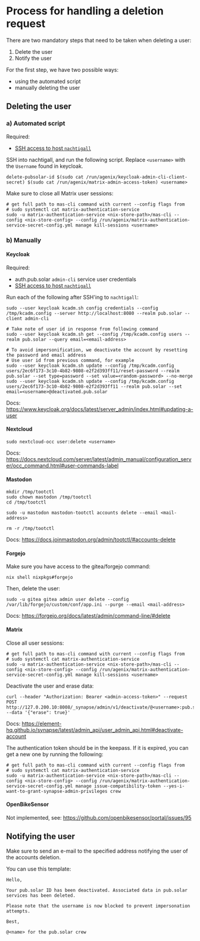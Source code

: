 # Process for handling a deletion request

There are two mandatory steps that need to be taken when deleting a user:

1. Delete the user
2. Notify the user

For the first step, we have two possible ways:

* using the automated script
* manually deleting the user

## Deleting the user
### a) Automated script

Required:

- [SSH access to host `nachtigall`](./administrative-access.md#ssh-access)

SSH into nachtigall, and run the following script. Replace `<username>` with the `Username` found in keycloak.

```
delete-pubsolar-id $(sudo cat /run/agenix/keycloak-admin-cli-client-secret) $(sudo cat /run/agenix/matrix-admin-access-token) <username>
```

Make sure to close all Matrix user sessions:

```
# get full path to mas-cli command with current --config flags from
# sudo systemctl cat matrix-authentication-service
sudo -u matrix-authentication-service <nix-store-path>/mas-cli --config <nix-store-config> --config /run/agenix/matrix-authentication-service-secret-config.yml manage kill-sessions <username>
```

### b) Manually

#### Keycloak

Required:

- auth.pub.solar `admin-cli` service user credentials
- [SSH access to host `nachtigall`](./administrative-access.md#ssh-access)

Run each of the following after SSH'ing to `nachtigall`:

```
sudo --user keycloak kcadm.sh config credentials --config /tmp/kcadm.config --server http://localhost:8080 --realm pub.solar --client admin-cli

# Take note of user id in response from following command
sudo --user keycloak kcadm.sh get --config /tmp/kcadm.config users --realm pub.solar --query email=<email-address>

# To avoid impersonification, we deactivate the account by resetting the password and email address
# Use user id from previous command, for example
sudo --user keycloak kcadm.sh update --config /tmp/kcadm.config users/2ec6f173-3c10-4b82-9808-e2f2d393ff11/reset-password --realm pub.solar --set type=password --set value=<random-password> --no-merge
sudo --user keycloak kcadm.sh update --config /tmp/kcadm.config users/2ec6f173-3c10-4b82-9808-e2f2d393ff11 --realm pub.solar --set email=<username>@deactivated.pub.solar
```

Docs: https://www.keycloak.org/docs/latest/server_admin/index.html#updating-a-user

#### Nextcloud

```
sudo nextcloud-occ user:delete <username>
```

Docs: https://docs.nextcloud.com/server/latest/admin_manual/configuration_server/occ_command.html#user-commands-label

#### Mastodon

```
mkdir /tmp/tootctl
sudo chown mastodon /tmp/tootctl
cd /tmp/tootctl

sudo -u mastodon mastodon-tootctl accounts delete --email <mail-address>

rm -r /tmp/tootctl
```

Docs: https://docs.joinmastodon.org/admin/tootctl/#accounts-delete

#### Forgejo

Make sure you have access to the gitea/forgejo command:

```
nix shell nixpkgs#forgejo
```

Then, delete the user:

```
sudo -u gitea gitea admin user delete --config /var/lib/forgejo/custom/conf/app.ini --purge --email <mail-address>
```

Docs: https://forgejo.org/docs/latest/admin/command-line/#delete

#### Matrix

Close all user sessions:

```
# get full path to mas-cli command with current --config flags from
# sudo systemctl cat matrix-authentication-service
sudo -u matrix-authentication-service <nix-store-path>/mas-cli --config <nix-store-config> --config /run/agenix/matrix-authentication-service-secret-config.yml manage kill-sessions <username>
```

Deactivate the user and erase data:

```
curl --header "Authorization: Bearer <admin-access-token>" --request POST http://127.0.200.10:8008/_synapse/admin/v1/deactivate/@<username>:pub.solar --data '{"erase": true}'
```

Docs: https://element-hq.github.io/synapse/latest/admin_api/user_admin_api.html#deactivate-account

The authentication token should be in the keepass. If it is expired, you can get a new one by running the following:

```
# get full path to mas-cli command with current --config flags from
# sudo systemctl cat matrix-authentication-service
sudo -u matrix-authentication-service <nix-store-path>/mas-cli --config <nix-store-config> --config /run/agenix/matrix-authentication-service-secret-config.yml manage issue-compatibility-token --yes-i-want-to-grant-synapse-admin-privileges crew
```

#### OpenBikeSensor

Not implemented, see: https://github.com/openbikesensor/portal/issues/95

## Notifying the user

Make sure to send an e-mail to the specified address notifying the user of the accounts deletion.

You can use this template:

```
Hello,

Your pub.solar ID has been deactivated. Associated data in pub.solar services has been deleted.

Please note that the username is now blocked to prevent impersonation attempts.

Best,

@<name> for the pub.solar crew
```
